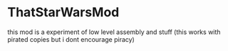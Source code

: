# ThatStarWarsMod
this mod is a experiment of low level assembly and stuff (this works with pirated copies but i dont encourage piracy)
